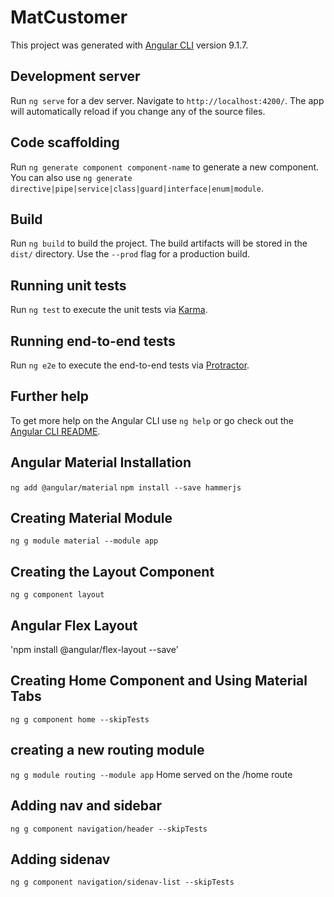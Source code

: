 # MatCustomer

This project was generated with [Angular CLI](https://github.com/angular/angular-cli) version 9.1.7.

## Development server

Run `ng serve` for a dev server. Navigate to `http://localhost:4200/`. The app will automatically reload if you change any of the source files.

## Code scaffolding

Run `ng generate component component-name` to generate a new component. You can also use `ng generate directive|pipe|service|class|guard|interface|enum|module`.

## Build

Run `ng build` to build the project. The build artifacts will be stored in the `dist/` directory. Use the `--prod` flag for a production build.

## Running unit tests

Run `ng test` to execute the unit tests via [Karma](https://karma-runner.github.io).

## Running end-to-end tests

Run `ng e2e` to execute the end-to-end tests via [Protractor](http://www.protractortest.org/).

## Further help

To get more help on the Angular CLI use `ng help` or go check out the [Angular CLI README](https://github.com/angular/angular-cli/blob/master/README.md).


## Angular Material Installation
`ng add @angular/material`
`npm install --save hammerjs`

## Creating Material Module
`ng g module material --module app`

## Creating the Layout Component
`ng g component layout`

## Angular Flex Layout
'npm install @angular/flex-layout --save'

## Creating Home Component and Using Material Tabs
`ng g component home --skipTests`

## creating a new routing module
`ng g module routing --module app` Home served on the /home route

## Adding nav and sidebar
`ng g component navigation/header --skipTests`

## Adding sidenav
`ng g component navigation/sidenav-list --skipTests`

## 
